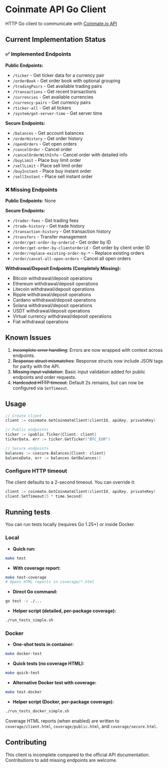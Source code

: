 # Coinmate API Go Client

HTTP Go client to communicate with [Coinmate.io API](https://coinmate.docs.apiary.io/#)

## Current Implementation Status

### ✅ Implemented Endpoints

**Public Endpoints:**
- `/ticker` - Get ticker data for a currency pair
- `/orderBook` - Get order book with optional grouping
- `/tradingPairs` - Get available trading pairs
- `/transactions` - Get recent transactions
- `/currencies` - Get available currencies
- `/currency-pairs` - Get currency pairs
- `/ticker-all` - Get all tickers
- `/system/get-server-time` - Get server time

**Secure Endpoints:**
- `/balances` - Get account balances
- `/orderHistory` - Get order history
- `/openOrders` - Get open orders
- `/cancelOrder` - Cancel order
- `/cancelOrderWithInfo` - Cancel order with detailed info
- `/buyLimit` - Place buy limit order
- `/sellLimit` - Place sell limit order
- `/buyInstant` - Place buy instant order
- `/sellInstant` - Place sell instant order

### ❌ Missing Endpoints

**Public Endpoints:**
None

**Secure Endpoints:**
- `/trader-fees` - Get trading fees
- `/trade-history` - Get trade history
- `/transaction-history` - Get transaction history
- `/transfers` - Transfer management
- `/order/get-order-by-orderid` - Get order by ID
- `/order/get-order-by-clientorderid` - Get order by client order ID
- `/order/replace-existing-order-by-*` - Replace existing orders
- `/order/cancel-all-open-orders` - Cancel all open orders

**Withdrawal/Deposit Endpoints (Completely Missing):**
- Bitcoin withdrawal/deposit operations
- Ethereum withdrawal/deposit operations
- Litecoin withdrawal/deposit operations
- Ripple withdrawal/deposit operations
- Cardano withdrawal/deposit operations
- Solana withdrawal/deposit operations
- USDT withdrawal/deposit operations
- Virtual currency withdrawal/deposit operations
- Fiat withdrawal operations

## Known Issues

1. ~~Incomplete error handling~~: Errors are now wrapped with context across endpoints.
2. ~~Response struct mismatches~~: Response structs now include JSON tags for parity with the API.
3. ~~Missing input validation~~: Basic input validation added for public endpoints and order requests.
4. ~~Hardcoded HTTP timeout~~: Default 2s remains, but can now be configured via `SetTimeout`.

## Usage

```go
// Create client
client := coinmate.GetCoinmateClient(clientId, apiKey, privateKey)

// Public endpoints
ticker := &public.Ticker{Client: client}
tickerData, err := ticker.GetTicker("BTC_EUR")

// Secure endpoints
balances := &secure.Balances{Client: client}
balanceData, err := balances.GetBalances()
```

### Configure HTTP timeout

The client defaults to a 2-second timeout. You can override it:

```go
client := coinmate.GetCoinmateClient(clientId, apiKey, privateKey)
client.SetTimeout(5 * time.Second)
```

## Running tests

You can run tests locally (requires Go 1.25+) or inside Docker.

### Local

- **Quick run:**

```bash
make test
```

- **With coverage report:**

```bash
make test-coverage
# Opens HTML reports in coverage/*.html
```

- **Direct Go command:**

```bash
go test -v ./...
```

- **Helper script (detailed, per-package coverage):**

```bash
./run_tests_simple.sh
```

### Docker

- **One-shot tests in container:**

```bash
make docker-test
```

- **Quick tests (no coverage HTML):**

```bash
make quick-test
```

- **Alternative Docker test with coverage:**

```bash
make test-docker
```

- **Helper script (Docker, per-package coverage):**

```bash
./run_tests_docker_simple.sh
```

Coverage HTML reports (when enabled) are written to `coverage/client.html`, `coverage/public.html`, and `coverage/secure.html`.

## Contributing

This client is incomplete compared to the official API documentation. Contributions to add missing endpoints are welcome.